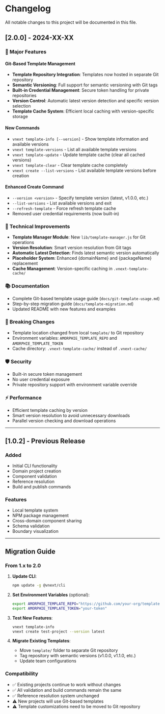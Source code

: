 # Changelog

All notable changes to this project will be documented in this file.

## [2.0.0] - 2024-XX-XX

### 🚀 Major Features

#### Git-Based Template Management
- **Template Repository Integration**: Templates now hosted in separate Git repository
- **Semantic Versioning**: Full support for semantic versioning with Git tags
- **Built-in Credential Management**: Secure token handling for private repositories
- **Version Control**: Automatic latest version detection and specific version selection
- **Template Cache System**: Efficient local caching with version-specific storage

#### New Commands
- `vnext template-info [--version]` - Show template information and available versions
- `vnext template-versions` - List all available template versions
- `vnext template-update` - Update template cache (clear all cached versions)
- `vnext template-clear` - Clear template cache completely
- `vnext create --list-versions` - List available template versions before creation

#### Enhanced Create Command
- `--version <version>` - Specify template version (latest, v1.0.0, etc.)
- `--list-versions` - List available versions and exit
- `--refresh-template` - Force refresh template cache
- Removed user credential requirements (now built-in)

### 🔧 Technical Improvements
- **Template Manager Module**: New `lib/template-manager.js` for Git operations
- **Version Resolution**: Smart version resolution from Git tags
- **Automatic Latest Detection**: Finds latest semantic version automatically
- **Placeholder System**: Enhanced {domainName} and {packageName} replacement
- **Cache Management**: Version-specific caching in `.vnext-template-cache/`

### 📚 Documentation
- Complete Git-based template usage guide (`docs/git-template-usage.md`)
- Step-by-step migration guide (`docs/template-migration.md`)
- Updated README with new features and examples

### 🔄 Breaking Changes
- Template location changed from local `template/` to Git repository
- Environment variables: `AMORPHIE_TEMPLATE_REPO` and `AMORPHIE_TEMPLATE_TOKEN`
- Cache directory: `.vnext-template-cache/` instead of `.vnext-cache/`

### 🛡️ Security
- Built-in secure token management
- No user credential exposure
- Private repository support with environment variable override

### ⚡ Performance
- Efficient template caching by version
- Smart version resolution to avoid unnecessary downloads
- Parallel version checking and download operations

---

## [1.0.2] - Previous Release

### Added
- Initial CLI functionality
- Domain project creation
- Component validation
- Reference resolution
- Build and publish commands

### Features
- Local template system
- NPM package management
- Cross-domain component sharing
- Schema validation
- Boundary visualization

---

## Migration Guide

### From 1.x to 2.0

1. **Update CLI**:
   ```bash
   npm update -g @vnext/cli
   ```

2. **Set Environment Variables** (optional):
   ```bash
   export AMORPHIE_TEMPLATE_REPO="https://github.com/your-org/template.git"
   export AMORPHIE_TEMPLATE_TOKEN="your-token"
   ```

3. **Test New Features**:
   ```bash
   vnext template-info
   vnext create test-project --version latest
   ```

4. **Migrate Existing Templates**:
   - Move `template/` folder to separate Git repository
   - Tag repository with semantic versions (v1.0.0, v1.1.0, etc.)
   - Update team configurations

### Compatibility
- ✅ Existing projects continue to work without changes
- ✅ All validation and build commands remain the same
- ✅ Reference resolution system unchanged
- ⚠️  New projects will use Git-based templates
- ⚠️  Template customizations need to be moved to Git repository 